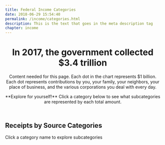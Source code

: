 ```yaml
---
title: Federal Income Categories
date: 2018-06-29 15:54:40
permalink: /income/categories.html
description: This is the text that goes in the meta description tag
chapter: income
---
```


<header>
    <h1>In 2017, the government collected <span class="strong">$3.4 trillion</span></h1>
    <div class="lead-wrapper">
        <p class="lead">Content needed for this page. Each dot in the chart represents $1 billion. Each dot represents contributions by you, your family, your neighbors, your place of business, and the various corporations you deal with every day.</p>
        <div class="fact-box fact-box--out-right sr-only">
            **Explore for yourself!** Click a category below to see what subcategories are represented by each total amount.
        </div>
    </div>
</header>

## Receipts by Source Categories
<div class="hint">Click a category name to explore subcategories</div>

<div id="viz"></div>

<script src="../assets/income/categories.js" />
